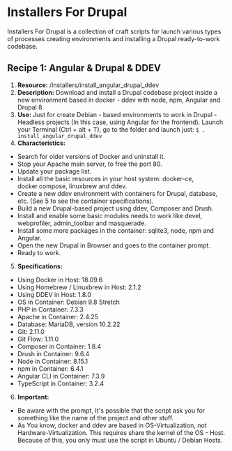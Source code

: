 # Installers For Drupal 
Installers For Drupal is a collection of craft scripts  for launch various types of processes creating environments and installing a Drupal ready-to-work codebase. 


## Recipe 1: Angular & Drupal & DDEV
1. **Resource:** /installers/install_angular_drupal_ddev
2. **Description:** Download and install a Drupal codebase project inside a new environment based in docker - ddev with node, npm, Angular and Drupal 8. 
3. **Use:** Just for create Debian - based environments to work in Drupal - Headless projects (In this case, using Angular for the frontend). Launch your Terminal (Ctrl + alt + T), go to the folder and launch just: `$ . install_angular_drupal_ddev`  
4. **Characteristics:** 
- Search for older versions of Docker and uninstall it.
- Stop your Apache main server, to free the port 80. 
- Update your package list.
- Install all the basic resources in your host system: docker-ce, docker.compose, linuxbrew and ddev.
- Create a new ddev environment with containers for Drupal, database, etc. (See 5 to see the container specifications). 
- Build a new Drupal-based project using ddev, Composer and Drush. 
- Install and enable some basic modules needs to work like devel, webprofiler, admin_toolbar and masquerade. 
- Install some more packages in the container: sqlite3, node, npm and Angular. 
- Open the new Drupal in Browser and goes to the container prompt. 
- Ready to work. 
5. **Specifications:**
 - Using Docker in Host: 18.09.6
 - Using Homebrew / Linuxbrew in Host: 2.1.2 
 - Using DDEV in Host: 1.8.0
 - OS in Container: Debian 9.8 Stretch
 - PHP in Container: 7.3.3
 - Apache in Container: 2.4.25
 - Database: MariaDB, version 10.2.22
 - Git: 2.11.0
 - Git Flow: 1.11.0
 - Composer in Container: 1.8.4 
 - Drush in Container: 9.6.4
 - Node in Container: 8.15.1
 - npm in Container: 6.4.1
 - Angular CLI in Container: 7.3.9
 - TypeScript in Container: 3.2.4
 6. **Important:**
 - Be aware with the prompt, It's possible that the script ask you for something like the name of the project and other stuff. 
 - As You know, docker and ddev are based in OS-Virtualization, not Hardware-Virtualization. This requires share the kernel of the OS - Host. Because of this, you only must use the script in Ubuntu / Debian Hosts. 
